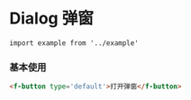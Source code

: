 # Dialog 弹窗


```vue
import example from '../example'
```

### 基本使用

```html
<f-button type='default'>打开弹窗</f-button>
```